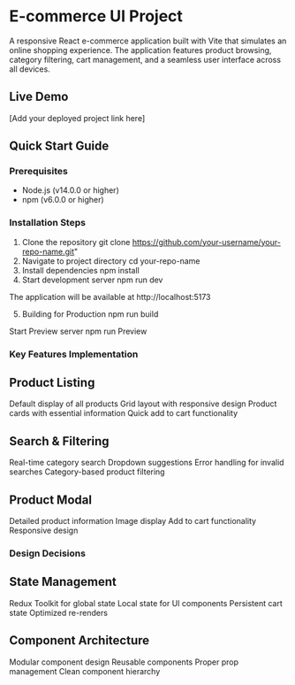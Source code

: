 # E-commerce UI Project

A responsive React e-commerce application built with Vite that simulates an online shopping experience. The application features product browsing, category filtering, cart management, and a seamless user interface across all devices.

## Live Demo

[Add your deployed project link here]

## Quick Start Guide

### Prerequisites

- Node.js (v14.0.0 or higher)
- npm (v6.0.0 or higher)

### Installation Steps

1. Clone the repository
   git clone https://github.com/your-username/your-repo-name.git"
2. Navigate to project directory
   cd your-repo-name
3. Install dependencies
   npm install
4. Start development server
   npm run dev

The application will be available at http://localhost:5173

5. Building for Production
   npm run build

Start Preview server
npm run Preview

### Key Features Implementation

## Product Listing

Default display of all products
Grid layout with responsive design
Product cards with essential information
Quick add to cart functionality

## Search & Filtering

Real-time category search
Dropdown suggestions
Error handling for invalid searches
Category-based product filtering

## Product Modal

Detailed product information
Image display
Add to cart functionality
Responsive design

### Design Decisions

## State Management

Redux Toolkit for global state
Local state for UI components
Persistent cart state
Optimized re-renders

## Component Architecture

Modular component design
Reusable components
Proper prop management
Clean component hierarchy
